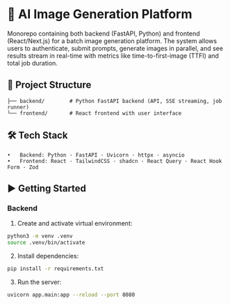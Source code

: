 # 🚀 AI Image Generation Platform

Monorepo containing both backend (FastAPI, Python) and frontend (React/Next.js) for a batch image generation platform.
The system allows users to authenticate, submit prompts, generate images in parallel, and see results stream in real-time with metrics like time-to-first-image (TTFI) and total job duration.

## 📂 Project Structure
```
├── backend/        # Python FastAPI backend (API, SSE streaming, job runner)
└── frontend/       # React frontend with user interface
```

## 🛠 Tech Stack
	•	Backend: Python · FastAPI · Uvicorn · httpx · asyncio
	•	Frontend: React · TailwindCSS · shadcn · React Query · React Hook Form · Zod

## ▶️ Getting Started

### Backend
1. Create and activate virtual environment:
```bash
python3 -m venv .venv
source .venv/bin/activate
```

2. Install dependencies:
```bash
pip install -r requirements.txt
```

3. Run the server:
```bash
uvicorn app.main:app --reload --port 8080
```